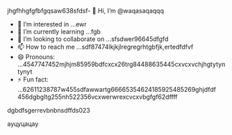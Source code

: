 jhgfhhgfgfbfgqsaw638sfdsf- 👋 Hi, I’m @waqasaqaqqq
- 👀 I’m interested in ...ewr
- 🌱 I’m currently learning ...fgb
- 💞️ I’m looking to collaborate on ...sfsdwer96645dfgfd
- 📫 How to reach me ...sdf87474lkjkjlregregrhtgbfjk,ertedfdfvf
- 😄 Pronouns: ...4547747452mjhjm85959bdfcxcx26trg84488635445cxvcxvchjhgtytyntynyt
- ⚡ Fun fact: ...62611238787w455sdfawwartg66665354624185925485269ghjdfdf
456dgbgltg255nh522356vcxwerwrexcvcxvbgfgf62dffff
<!---45asdsfd2212.mltyh6+99996+xvccxv
waqasaqa/waqasaqa is a ✨ special ✨ repository because its `README.md` (this file) appears on your GitHub profile555.lj3512
You can click the Preview link to take a look at your changes.45hndssd
--->dgbdfsgerrevbnbnsdffds023
ауцуцацау
